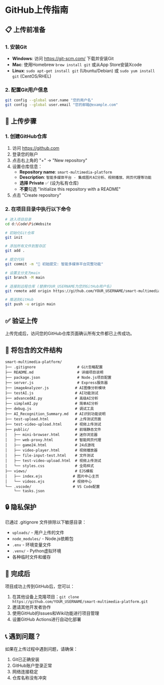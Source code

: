 # GitHub上传指南

## 📋 上传前准备

### 1. 安装Git
- **Windows**: 访问 https://git-scm.com/ 下载并安装Git
- **Mac**: 使用Homebrew `brew install git` 或从App Store安装Xcode
- **Linux**: `sudo apt-get install git` (Ubuntu/Debian) 或 `sudo yum install git` (CentOS/RHEL)

### 2. 配置Git用户信息
```bash
git config --global user.name "您的用户名"
git config --global user.email "您的邮箱@example.com"
```

## 🚀 上传步骤

### 1. 创建GitHub仓库
1. 访问 https://github.com
2. 登录您的账户
3. 点击右上角的 "+" → "New repository"
4. 设置仓库信息：
   - **Repository name**: `smart-multimedia-platform`
   - **Description**: `智能多媒体平台 - 集成图片AI分析、视频播放、网页代理等功能`
   - **选择 Private** ✅ (设为私有仓库)
   - **不要**勾选 "Initialize this repository with a README"
5. 点击 "Create repository"

### 2. 在项目目录中执行以下命令

```bash
# 进入项目目录
cd d:\Code\PicWebsite

# 初始化Git仓库
git init

# 添加所有文件到暂存区
git add .

# 提交代码
git commit -m "🎯 初始提交: 智能多媒体平台完整功能"

# 设置主分支为main
git branch -M main

# 连接到远程仓库 (替换YOUR_USERNAME为您的GitHub用户名)
git remote add origin https://github.com/YOUR_USERNAME/smart-multimedia-platform.git

# 推送到GitHub
git push -u origin main
```

## ✅ 验证上传

上传完成后，访问您的GitHub仓库页面确认所有文件都已上传成功。

## 📁 将包含的文件结构

```
smart-multimedia-platform/
├── .gitignore                   # Git忽略配置
├── README.md                    # 详细项目说明
├── package.json                 # Node.js项目配置
├── server.js                    # Express服务器
├── imageAnalyzer.js            # AI图像分析模块
├── testAI.js                   # AI功能测试
├── advancedAI.py               # 高级AI分析
├── simpleAI.py                 # 简单AI分析
├── debug.js                    # 调试工具
├── AI_Recognition_Summary.md   # AI识别功能说明
├── test-upload.html            # 上传测试页面
├── test-video-upload.html      # 视频上传测试
├── public/                     # 前端静态文件
│   ├── mini-browser.html       # 迷你浏览器
│   ├── web-proxy.html          # 智能网页代理
│   ├── game24.html             # 24点游戏
│   ├── video-player.html       # 视频播放器
│   ├── file-input-test.html    # 文件测试
│   ├── test-video-upload.html  # 视频上传测试
│   └── styles.css              # 全局样式
├── views/                      # EJS模板
│   ├── index.ejs              # 图片中心主页
│   └── videos.ejs             # 视频中心
└── .vscode/                   # VS Code配置
    └── tasks.json
```

## 🔒 隐私保护

已通过 .gitignore 文件排除以下敏感目录：
- `uploads/` - 用户上传的文件
- `node_modules/` - Node.js依赖包
- `.env` - 环境变量文件
- `.venv/` - Python虚拟环境
- 各种临时文件和缓存

## 🎉 完成后

项目成功上传到GitHub后，您可以：
1. 在其他设备上克隆项目：`git clone https://github.com/YOUR_USERNAME/smart-multimedia-platform.git`
2. 邀请其他开发者协作
3. 使用GitHub的Issues和Wiki功能进行项目管理
4. 设置GitHub Actions进行自动化部署

## 📞 遇到问题？

如果在上传过程中遇到问题，请确保：
1. Git已正确安装
2. GitHub账户登录正常
3. 网络连接稳定
4. 仓库名称没有冲突
